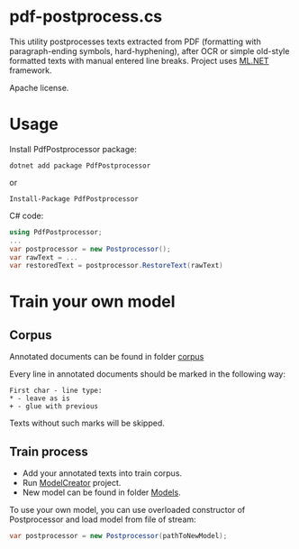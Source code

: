 # pdf-postprocess.cs
This utility postprocesses texts extracted from PDF (formatting with paragraph-ending symbols, hard-hyphening), 
after OCR or simple old-style formatted texts with manual entered line breaks. Project uses 
[ML.NET](https://github.com/dotnet/machinelearning) framework.

Apache license.

# Usage

Install PdfPostprocessor package:

```
dotnet add package PdfPostprocessor
```

or 

```
Install-Package PdfPostprocessor
```

C# code:

```csharp
using PdfPostprocessor;
...
var postprocessor = new Postprocessor();
var rawText = ...
var restoredText = postprocessor.RestoreText(rawText)
```

# Train your own model
## Corpus
Annotated documents can be found in folder [corpus](corpus)

Every line in annotated documents should be marked in the following way:

```
First char - line type:
* - leave as is
+ - glue with previous
```

Texts without such marks will be skipped.

## Train process
* Add your annotated texts into train corpus.
* Run [ModelCreator](ModelCreator) project.
* New model can be found in folder [Models](Models).

To use your own model, you can use overloaded constructor of Postprocessor and load model from file of stream:

```csharp
var postprocessor = new Postprocessor(pathToNewModel);
```
